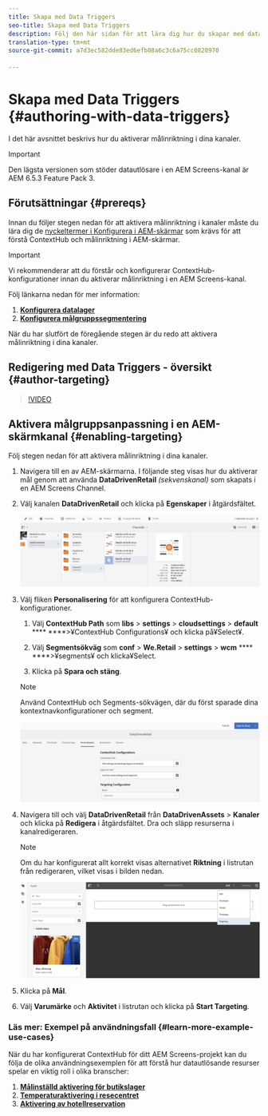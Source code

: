 ```yaml
---
title: Skapa med Data Triggers
seo-title: Skapa med Data Triggers
description: Följ den här sidan för att lära dig hur du skapar med datautlösare.
translation-type: tm+mt
source-git-commit: a7d3ec582dde83ed6efb08a6c3c6a75cc0820970

---
```



# Skapa med Data Triggers {#authoring-with-data-triggers}

I det här avsnittet beskrivs hur du aktiverar målinriktning i dina kanaler.

>[!IMPORTANT]
> Den lägsta versionen som stöder datautlösare i en AEM Screens-kanal är AEM 6.5.3 Feature Pack 3.

## Förutsättningar {#prereqs}

Innan du följer stegen nedan för att aktivera målinriktning i kanaler måste du lära dig de [nyckeltermer i Konfigurera i AEM-skärmar](configuring-context-hub.md) som krävs för att förstå ContextHub och målinriktning i AEM-skärmar.

>[!IMPORTANT]
> Vi rekommenderar att du förstår och konfigurerar ContextHub-konfigurationer innan du aktiverar målinriktning i en AEM Screens-kanal.

Följ länkarna nedan för mer information:

1. **[Konfigurera datalager](configuring-context-hub.md)**
1. **[Konfigurera målgruppssegmentering](configuring-context-hub.md)**

När du har slutfört de föregående stegen är du redo att aktivera målinriktning i dina kanaler.

## Redigering med Data Triggers - översikt {#author-targeting}

>[!VIDEO](https://video.tv.adobe.com/v/31921)

## Aktivera målgruppsanpassning i en AEM-skärmkanal {#enabling-targeting}

Följ stegen nedan för att aktivera målinriktning i dina kanaler.

1. Navigera till en av AEM-skärmarna. I följande steg visas hur du aktiverar mål genom att använda **DataDrivenRetail** *(sekvenskanal)* som skapats i en AEM Screens Channel.

1. Välj kanalen **DataDrivenRetail** och klicka på **Egenskaper** i åtgärdsfältet.

   ![screen_shot_2019-05-01at43332pm](assets/screen_shot_2019-05-01at43332pm.png)

1. Välj fliken **Personalisering** för att konfigurera ContextHub-konfigurationer.

   1. Välj **ContextHub Path** som **libs** > **settings** > **cloudsettings** > **default** **** ****>¥ContextHub Configurations¥ och klicka på¥Select¥.

   1. Välj **Segmentsökväg** som **conf** > **We.Retail** > **settings** > **wcm** **** ****>¥segments¥ och klicka¥Select.

   1. Klicka på **Spara och stäng**.
   >[!NOTE]
   >
   >Använd ContextHub och Segments-sökvägen, där du först sparade dina kontextnavkonfigurationer och segment.

   ![screen_shot_2019-05-01at44030pm](assets/screen_shot_2019-05-01at44030pm.png)

1. Navigera till och välj **DataDrivenRetail** från **DataDrivenAssets** > **Kanaler** och klicka på **Redigera** i åtgärdsfältet. Dra och släpp resurserna i kanalredigeraren.

   >[!NOTE]
   >
   >Om du har konfigurerat allt korrekt visas alternativet **Riktning** i listrutan från redigeraren, vilket visas i bilden nedan.

   ![screen_shot_2019-05-01at44231pm](assets/screen_shot_2019-05-01at44231pm.png)

1. Klicka på **Mål**.

1. Välj **Varumärke** och **Aktivitet** i listrutan och klicka på **Start Targeting**.

### Läs mer: Exempel på användningsfall {#learn-more-example-use-cases}

När du har konfigurerat ContextHub för ditt AEM Screens-projekt kan du följa de olika användningsexemplen för att förstå hur datautlösande resurser spelar en viktig roll i olika branscher:

1. **[Målinställd aktivering för butikslager](retail-inventory-activation.md)**
1. **[Temperaturaktivering i resecentret](local-temperature-activation.md)**
1. **[Aktivering av hotellreservation](hospitality-reservation-activation.md)**

